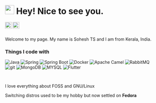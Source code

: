 <h1><img src="https://emojis.slackmojis.com/emojis/images/1531849430/4246/blob-sunglasses.gif?1531849430" width="30"/> Hey! Nice to see you.</h1>


<a href="https://twitter.com/soheshts">
  <img align="left" alt="Sohesh TS | Twitter" width="22px" src="https://raw.githubusercontent.com/peterthehan/peterthehan/master/assets/twitter.svg" />
</a>
<p>
<a href="https://www.linkedin.com/in/soheshts/">
  <img align="left" alt="Sohesh's LinkedIN" width="22px" src="https://raw.githubusercontent.com/peterthehan/peterthehan/master/assets/linkedin.svg" />
</a>
  </p>
<br>

<br>
<p> Welcome to my page. My name is Sohesh TS and I am from Kerala, India.</p>

<h3>Things I code with</h3>
<p>
  <img alt="Java" src="https://img.shields.io/badge/-Java-46a2f1?style=flat-square&logo=java&logoColor=white" />
  <img alt="Spring" src="https://img.shields.io/badge/-Spring-F05032?style=flat-square&logo=spring&logoColor=white" />
  <img alt="Spring Boot" src="https://img.shields.io/badge/-Spring Boot-13aa52?style=flat-square&logo=springboot&logoColor=white" />
  <img alt="Docker" src="https://img.shields.io/badge/-Docker-46a2f1?style=flat-square&logo=docker&logoColor=white" />
  <img alt="Apache Camel" src="https://img.shields.io/badge/-Apache Camel-13aa52?style=flat-square&logo=apachecamel&logoColor=white" />
  <img alt="RabbitMQ" src="https://img.shields.io/badge/-RabbitMQ-13aa52?style=flat-square&logo=rabbitmq&logoColor=white" />
  <img alt="git" src="https://img.shields.io/badge/-Git-F05032?style=flat-square&logo=git&logoColor=white" />
  <img alt="MongoDB" src="https://img.shields.io/badge/-MongoDB-13aa52?style=flat-square&logo=mongodb&logoColor=white" />
   <img alt="MYSQL" src="https://img.shields.io/badge/-MYSQL-46a2f1?style=flat-square&logo=mysql&logoColor=white" />
  <img alt="Flutter" src="https://img.shields.io/badge/-Flutter-46a2f1?style=flat-square&logo=flutter&logoColor=white" />
</p>

<br>

<p>I love everything about FOSS and GNU/Linux</p>
<p> Switching distros used to be my hobby but now settled on <b>Fedora</b></p>
